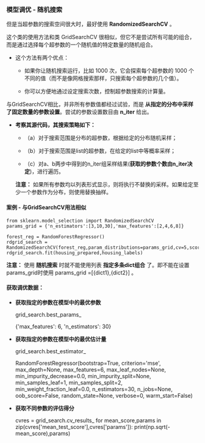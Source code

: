 ### 模型调优 - 随机搜索
    
但是当超参数的搜索空间很大时，最好使用 __RandomizedSearchCV__ 。
    
这个类的使用方法和类 GridSearchCV 很相似，但它不是尝试所有可能的组合，而是通过选择每个超参数的一个随机值的特定数量的随机组合。

*   这个方法有两个优点：

    * 如果你让随机搜索运行，比如 1000 次，它会探索每个超参数的 1000 个不同的值（而不是像网格搜索那样，只搜索每个超参数的几个值）。

    * 你可以方便地通过设定搜索次数，控制超参数搜索的计算量。

与GridSearchCV相比，并非所有参数值都经过试验，而是 __从指定的分布中采样了固定数量的参数设置__。尝试的参数设置数目由 __n_iter__ 给出。

*   __考察其源代码，其搜索策略如下：__

    *   （a）对于搜索范围是分布的超参数，根据给定的分布随机采样；

    *   （b）对于搜索范围是list的超参数，在给定的list中等概率采样；

    *   （c）对a、b两步中得到的n_iter组采样结果(__获取的参数个数由n_iter决定__)，进行遍历。

    __注意：__ 如果所有参数均以列表形式显示，则将执行不替换的采样。如果给定至少一个参数作为分布，则使用替换抽样。




#### 案例 - 与GridSearchCV用法相似

    from sklearn.model_selection import RandomizedSearchCV
    params_grid = {'n_estimators':[3,10,30],'max_features':[2,4,6,8]}

    forest_reg = RandomForestRegressor()
    rdgrid_search = RandomizedSearchCV(forest_reg,param_distributions=params_grid,cv=5,scoring='neg_mean_squared_error')
    rdgrid_search.fit(housing_prepared,housing_labels)


__注意：__ 使用 __随机搜索__ 时就不能使用列表 __指定多条dict组合__ 了。即不能在设置params_grid时使用 params_grid =[{dict1},{dict2}] 。 


#### 获取调优数据：

*   __获取指定的参数在模型中的最优参数__

    grid_search.best_params_

    {'max_features': 6, 'n_estimators': 30}


*   __获取指定的参数在模型中的最优估计量__

    grid_search.best_estimator_

    
    RandomForestRegressor(bootstrap=True, criterion='mse', max_depth=None,
                        max_features=6, max_leaf_nodes=None,
                        min_impurity_decrease=0.0, min_impurity_split=None,
                        min_samples_leaf=1, min_samples_split=2,
                        min_weight_fraction_leaf=0.0, n_estimators=30,
                        n_jobs=None, oob_score=False, random_state=None,
                        verbose=0, warm_start=False)

*   __获取不同参数的评估得分__

    cvres = grid_search.cv_results_
    for mean_score,params in zip(cvres['mean_test_score'],cvres['params']):
        print(np.sqrt(-mean_score),params)
   